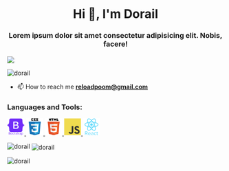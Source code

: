 <h1 align="center">Hi 👋, I'm Dorail</h1>
<h3 align="center">Lorem ipsum dolor sit amet consectetur adipisicing elit. Nobis, facere!</h3>

<img align="Center" width="800" src="https://media1.tenor.com/m/K3OBpzsXzxYAAAAC/cat-nyan-cat.gif">

<p align="left"> <img src="https://komarev.com/ghpvc/?username=dorail&label=Profile%20views&color=0e75b6&style=flat" alt="dorail" /> </p>

- 📫 How to reach me **reloadpoom@gmail.com**

<h3 align="left">Languages and Tools:</h3>
<p align="left"> <a href="https://getbootstrap.com" target="_blank" rel="noreferrer"> <img src="https://raw.githubusercontent.com/devicons/devicon/master/icons/bootstrap/bootstrap-plain-wordmark.svg" alt="bootstrap" width="40" height="40"/> </a> <a href="https://www.w3schools.com/css/" target="_blank" rel="noreferrer"> <img src="https://raw.githubusercontent.com/devicons/devicon/master/icons/css3/css3-original-wordmark.svg" alt="css3" width="40" height="40"/> </a> <a href="https://www.w3.org/html/" target="_blank" rel="noreferrer"> <img src="https://raw.githubusercontent.com/devicons/devicon/master/icons/html5/html5-original-wordmark.svg" alt="html5" width="40" height="40"/> </a> <a href="https://developer.mozilla.org/en-US/docs/Web/JavaScript" target="_blank" rel="noreferrer"> <img src="https://raw.githubusercontent.com/devicons/devicon/master/icons/javascript/javascript-original.svg" alt="javascript" width="40" height="40"/> </a> <a href="https://reactjs.org/" target="_blank" rel="noreferrer"> <img src="https://raw.githubusercontent.com/devicons/devicon/master/icons/react/react-original-wordmark.svg" alt="react" width="40" height="40"/> </a> </p>

<p><img align="left" src="https://github-readme-stats.vercel.app/api/top-langs?username=dorail&show_icons=true&locale=en&layout=compact" alt="dorail" /></p>

<p>&nbsp;<img align="center" src="https://github-readme-stats.vercel.app/api?username=dorail&show_icons=true&locale=en" alt="dorail" /></p>

<p><img align="center" src="https://github-readme-streak-stats.herokuapp.com/?user=dorail&" alt="dorail" /></p>

